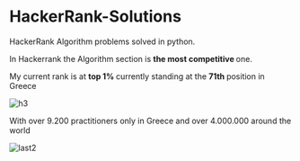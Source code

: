 # HackerRank-Solutions

HackerRank Algorithm problems solved in python.

In Hackerrank the Algorithm section is <strong> the most competitive </strong> one.


My current rank is at <strong> top 1% </strong> currently standing at the <strong> 71th </strong> position in Greece

![h3](https://user-images.githubusercontent.com/65974766/150718334-5385b0ac-4108-4a7b-a8f5-306d6d1c8016.png)


With over 9.200 practitioners only in Greece and over 4.000.000 around the world

![last2](https://user-images.githubusercontent.com/65974766/149642749-411a9d28-8195-47b7-8a26-3fc8b2117a46.png)
